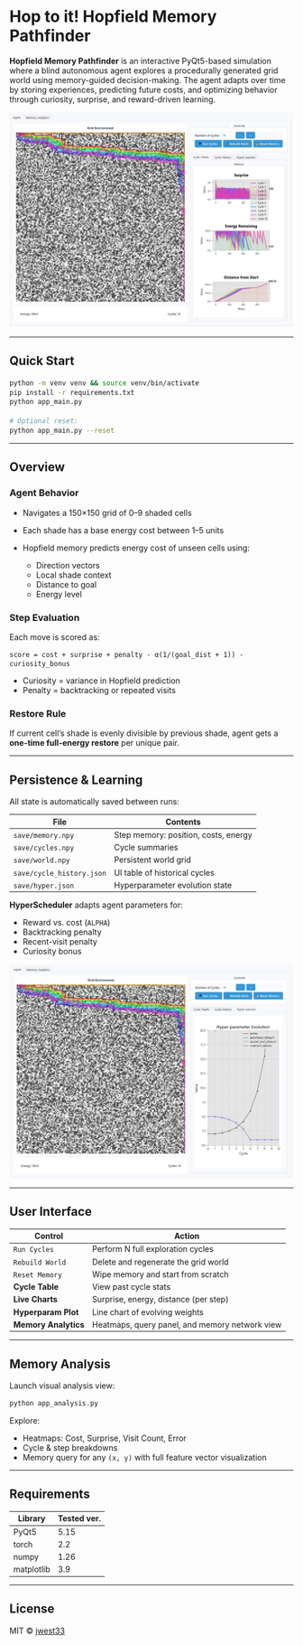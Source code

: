 # Hop to it! Hopfield Memory Pathfinder

**Hopfield Memory Pathfinder** is an interactive PyQt5-based simulation where a blind autonomous agent explores a procedurally generated grid world using memory-guided decision-making. The agent adapts over time by storing experiences, predicting future costs, and optimizing behavior through curiosity, surprise, and reward-driven learning.

![App example](example_app.jpg)

---

## Quick Start

```bash
python -m venv venv && source venv/bin/activate
pip install -r requirements.txt
python app_main.py

# Optional reset:
python app_main.py --reset
```

---

## Overview

### Agent Behavior

* Navigates a 150×150 grid of 0–9 shaded cells
* Each shade has a base energy cost between 1–5 units
* Hopfield memory predicts energy cost of unseen cells using:

  * Direction vectors
  * Local shade context
  * Distance to goal
  * Energy level

### Step Evaluation

Each move is scored as:

```
score = cost + surprise + penalty - α(1/(goal_dist + 1)) - curiosity_bonus
```

* Curiosity = variance in Hopfield prediction
* Penalty = backtracking or repeated visits

### Restore Rule

If current cell’s shade is evenly divisible by previous shade, agent gets a **one-time full-energy restore** per unique pair.

---

## Persistence & Learning

All state is automatically saved between runs:

| File                      | Contents                             |
| ------------------------- | ------------------------------------ |
| `save/memory.npy`         | Step memory: position, costs, energy |
| `save/cycles.npy`         | Cycle summaries                      |
| `save/world.npy`          | Persistent world grid                |
| `save/cycle_history.json` | UI table of historical cycles        |
| `save/hyper.json`         | Hyperparameter evolution state       |

**HyperScheduler** adapts agent parameters for:

* Reward vs. cost (`ALPHA`)
* Backtracking penalty
* Recent-visit penalty
* Curiosity bonus

![Hyper evo example](example_app_hyper_param_evo.jpg)

---

## User Interface

| Control              | Action                                         |
| -------------------- | ---------------------------------------------- |
| `Run Cycles`         | Perform N full exploration cycles              |
| `Rebuild World`      | Delete and regenerate the grid world           |
| `Reset Memory`       | Wipe memory and start from scratch             |
| **Cycle Table**      | View past cycle stats                          |
| **Live Charts**      | Surprise, energy, distance (per step)          |
| **Hyperparam Plot**  | Line chart of evolving weights                 |
| **Memory Analytics** | Heatmaps, query panel, and memory network view |

---

## Memory Analysis

Launch visual analysis view:

```bash
python app_analysis.py
```

Explore:

* Heatmaps: Cost, Surprise, Visit Count, Error
* Cycle & step breakdowns
* Memory query for any `(x, y)` with full feature vector visualization

---

## Requirements

| Library    | Tested ver. |
| ---------- | ----------- |
| PyQt5      | 5.15        |
| torch      | 2.2         |
| numpy      | 1.26        |
| matplotlib | 3.9         |

---

## License

MIT © [jwest33](https://github.com/jwest33)
